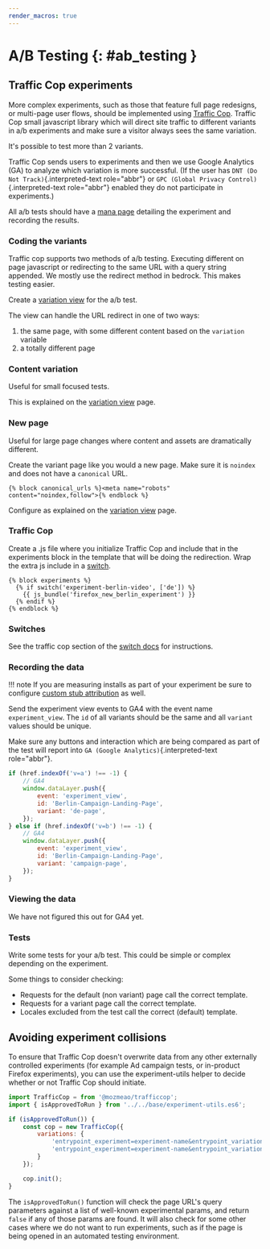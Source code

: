 ```yaml
---
render_macros: true
---
```


# A/B Testing {: #ab_testing }

## Traffic Cop experiments

More complex experiments, such as those that feature full page redesigns, or multi-page user flows, should be implemented using [Traffic Cop](https://github.com/mozmeao/trafficcop/). Traffic Cop small javascript library which will direct site traffic to different variants in a/b experiments and make sure a visitor always sees the same variation.

It's possible to test more than 2 variants.

Traffic Cop sends users to experiments and then we use Google Analytics (GA) to analyze which variation is more successful. (If the user has `DNT (Do Not Track)`{.interpreted-text role="abbr"} or `GPC (Global Privacy Control)`{.interpreted-text role="abbr"} enabled they do not participate in experiments.)

All a/b tests should have a [mana page](https://mana.mozilla.org/wiki/display/EN/Details+of+experiments+by+mozilla.org+team) detailing the experiment and recording the results.

### Coding the variants

Traffic cop supports two methods of a/b testing. Executing different on page javascript or redirecting to the same URL with a query string appended. We mostly use the redirect method in bedrock. This makes testing easier.

Create a [variation view](coding.md#variation-views) for the a/b test.

The view can handle the URL redirect in one of two ways:

1.  the same page, with some different content based on the ``variation`` variable
2.  a totally different page

### Content variation

Useful for small focused tests.

This is explained on the [variation view](coding.md#variation-views) page.

### New page

Useful for large page changes where content and assets are dramatically different.

Create the variant page like you would a new page. Make sure it is `noindex` and does not have a `canonical` URL.

``` jinja
{% block canonical_urls %}<meta name="robots" content="noindex,follow">{% endblock %}
```

Configure as explained on the [variation view](coding.md#variation-views) page.

### Traffic Cop

Create a .js file where you initialize Traffic Cop and include that in the experiments block in the template that will be doing the redirection. Wrap the extra js include in a [switch](install.md#feature-flipping-aka-switches-or-waffle-switches).

``` jinja
{% block experiments %}
  {% if switch('experiment-berlin-video', ['de']) %}
    {{ js_bundle('firefox_new_berlin_experiment') }}
  {% endif %}
{% endblock %}
```

### Switches

See the traffic cop section of the [switch docs](install.md#feature-flipping-aka-switches-or-waffle-switches) for instructions.

### Recording the data

!!! note
    If you are measuring installs as part of your experiment be sure to configure [custom stub attribution](attribution/0002-firefox-desktop.md#measuring-campaigns-and-experiments) as well.


Send the experiment view events to GA4 with the event name `experiment_view`. The `id` of all variants should be the same and all `variant` values should be unique.

Make sure any buttons and interaction which are being compared as part of the test will report into `GA (Google Analytics)`{.interpreted-text role="abbr"}.

``` javascript
if (href.indexOf('v=a') !== -1) {
    // GA4
    window.dataLayer.push({
        event: 'experiment_view',
        id: 'Berlin-Campaign-Landing-Page',
        variant: 'de-page',
    });
} else if (href.indexOf('v=b') !== -1) {
    // GA4
    window.dataLayer.push({
        event: 'experiment_view',
        id: 'Berlin-Campaign-Landing-Page',
        variant: 'campaign-page',
    });
}
```

### Viewing the data

We have not figured this out for GA4 yet.

### Tests

Write some tests for your a/b test. This could be simple or complex depending on the experiment.

Some things to consider checking:

-   Requests for the default (non variant) page call the correct template.
-   Requests for a variant page call the correct template.
-   Locales excluded from the test call the correct (default) template.

## Avoiding experiment collisions

To ensure that Traffic Cop doesn't overwrite data from any other externally controlled experiments (for example Ad campaign tests, or in-product Firefox experiments), you can use the experiment-utils helper to decide whether or not Traffic Cop should initiate.

``` javascript
import TrafficCop = from '@mozmeao/trafficcop';
import { isApprovedToRun } from '../../base/experiment-utils.es6';

if (isApprovedToRun()) {
    const cop = new TrafficCop({
        variations: {
            'entrypoint_experiment=experiment-name&entrypoint_variation=a': 10,
            'entrypoint_experiment=experiment-name&entrypoint_variation=b': 10
        }
    });

    cop.init();
}
```

The `isApprovedToRun()` function will check the page URL's query parameters against a list of well-known experimental params, and return `false` if any of those params are found. It will also check for some other cases where we do not want to run experiments, such as if the page is being opened in an automated testing environment.
